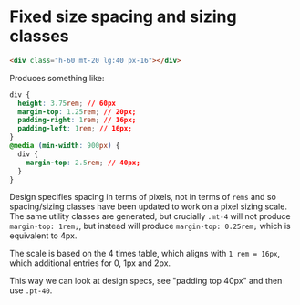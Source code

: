 # Fixed size spacing and sizing classes

```HTML
<div class="h-60 mt-20 lg:40 px-16"></div>
```

Produces something like:

```CSS
div {
  height: 3.75rem; // 60px
  margin-top: 1.25rem; // 20px;
  padding-right: 1rem; // 16px;
  padding-left: 1rem; // 16px;
}
@media (min-width: 900px) {
  div {
    margin-top: 2.5rem; // 40px;
  }
}
```

Design specifies spacing in terms of pixels, not in terms of `rems` and so spacing/sizing classes have been updated to
work on a pixel sizing scale. The same utility classes are generated, but crucially `.mt-4` will not
produce `margin-top: 1rem;`, but instead will produce `margin-top: 0.25rem;` which is equivalent to 4px.

The scale is based on the 4 times table, which aligns with
`1 rem = 16px`, which additional entries for 0, 1px and 2px.

This way we can look at design specs, see "padding top 40px" and then use `.pt-40`.
